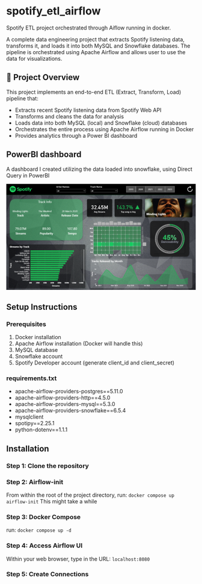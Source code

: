 # spotify_etl_airflow
Spotify ETL project orchestrated through Aiflow running in docker.

A complete data engineering project that extracts Spotify listening data, transforms it, and loads it into both MySQL and Snowflake databases. The pipeline is orchestrated using Apache Airflow and allows user to use the data for visualizations.

## 🚀 Project Overview

This project implements an end-to-end ETL (Extract, Transform, Load) pipeline that:
- Extracts recent Spotify listening data from Spotify Web API
- Transforms and cleans the data for analysis
- Loads data into both MySQL (local) and Snowflake (cloud) databases
- Orchestrates the entire process using Apache Airflow running in Docker
- Provides analytics through a Power BI dashboard

## PowerBI dashboard 
A dashboard I created utilizing the data loaded into snowflake, using Direct Query in PowerBI

<!-- Add your Power BI dashboard screenshot here -->
![Power BI Dashboard](images/spotify_dash.png)

## Setup Instructions
### Prerequisites
1. Docker installation
2. Apache Airflow installation (Docker will handle this)
3. MySQL database
4. Snowflake account
5. Spotify Developer account (generate client_id and client_secret)

### requirements.txt
- apache-airflow-providers-postgres==5.11.0 
- apache-airflow-providers-http==4.5.0
- apache-airflow-providers-mysql==5.3.0
- apache-airflow-providers-snowflake==6.5.4 
- mysqlclient
- spotipy==2.25.1
- python-dotenv==1.1.1

## Installation
### Step 1: Clone the repository
### Step 2: Airflow-init
From within the root of the project directory, run:
```docker compose up airflow-init```
This might take a while

### Step 3: Docker Compose
run:
```docker compose up -d```

### Step 4: Access Airflow UI
Within your web browser, type in the URL:
```localhost:8080```

### Step 5: Create Connections
